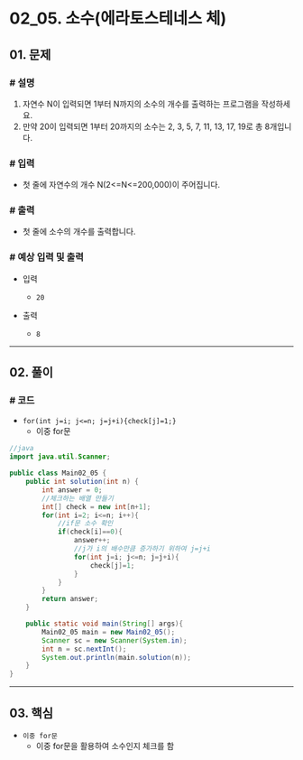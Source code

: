 # 02_05. 소수(에라토스테네스 체)

## 01. 문제

### # 설명

1) 자연수 N이 입력되면 1부터 N까지의 소수의 개수를 출력하는 프로그램을 작성하세요.
2) 만약 20이 입력되면 1부터 20까지의 소수는 2, 3, 5, 7, 11, 13, 17, 19로 총 8개입니다.

### # 입력

- 첫 줄에 자연수의 개수 N(2<=N<=200,000)이 주어집니다.

### # 출력

- 첫 줄에 소수의 개수를 출력합니다.

### # 예상 입력 및 출력

- 입력
  - `20`

- 출력
  - `8`

---

## 02. 풀이

### # 코드

- `for(int j=i; j<=n; j=j+i){check[j]=1;}`
  - 이중 for문

```java
//java
import java.util.Scanner;

public class Main02_05 {
    public int solution(int n) {
        int answer = 0;
        //체크하는 배열 만들기
        int[] check = new int[n+1];
        for(int i=2; i<=n; i++){
            //if문 소수 확인
            if(check[i]==0){
                answer++;
                //j가 i의 배수만큼 증가하기 위하여 j=j+i
                for(int j=i; j<=n; j=j+i){
                    check[j]=1;
                }
            }
        }
        return answer;
    }

    public static void main(String[] args){
        Main02_05 main = new Main02_05();
        Scanner sc = new Scanner(System.in);
        int n = sc.nextInt();
        System.out.println(main.solution(n));
    }
}
```

---

## 03. 핵심

- `이중 for문`
  - 이중 for문을 활용하여 소수인지 체크를 함
